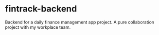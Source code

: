 # fintrack-backend
Backend for a daily finance management app project. A pure collaboration project with my workplace team.
